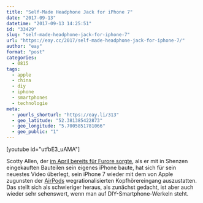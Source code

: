 ```yaml
---
title: "Self-Made Headphone Jack for iPhone 7"
date: "2017-09-13"
datetime: "2017-09-13 14:25:51"
id: "33429"
slug: "self-made-headphone-jack-for-iphone-7"
url: "https://eay.cc/2017/self-made-headphone-jack-for-iphone-7/"
author: "eay"
format: "post"
categories:
  - 0815
tags:
  - apple
  - china
  - diy
  - iphone
  - smartphones
  - technologie
meta:
  - yourls_shorturl: "https://eay.li/313"
  - geo_latitude: "52.381385422873"
  - geo_longitude: "5.7005851781066"
  - geo_public: "1"
---
```


\[youtube id="utfbE3\_uAMA"\]

Scotty Allen, der [im April bereits für Furore sorgte](https://eay.cc/2017/how-i-made-my-own-iphone-in-china/), als er mit in Shenzen eingekauften Bauteilen sein eigenes iPhone baute, hat sich für sein neuestes Video überlegt, sein iPhone 7 wieder mit dem von Apple zugunsten der [AirPods](https://eay.cc/2017/airpods-fazit-nach-drei-wochen/) wegrationalisierten Kopfhörereingang auszustatten. Das stellt sich als schwieriger heraus, als zunächst gedacht, ist aber auch wieder sehr sehenswert, wenn man auf DIY-Smartphone-Werkeln steht.
